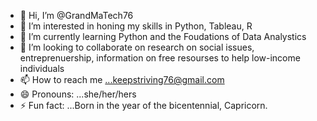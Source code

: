 - 👋 Hi, I’m @GrandMaTech76
- 👀 I’m interested in honing my skills in Python, Tableau, R
- 🌱 I’m currently learning Python and the Foudations of Data Analystics
- 💞️ I’m looking to collaborate on research on social issues, entreprenuership, information on free resourses to help low-income individuals
- 📫 How to reach me ...keepstriving76@gmail.com
- 😄 Pronouns: ...she/her/hers
- ⚡ Fun fact: ...Born in the year of the bicentennial, Capricorn. 

<!---
GrandMaTech76/GrandMaTech76 is a ✨ special ✨ repository because its `README.md` (this file) appears on your GitHub profile.
You can click the Preview link to take a look at your changes.
--->
